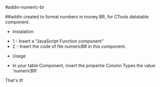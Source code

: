 #addin-numeric-br


##addIn created to format numbers in money BR, for CTools datatable component.


* Instalation
 - 1 - Insert a "JavaScript Function component" 
 - 2 - Insert the code of file numericBR in this component.


* Usage
 - In your table Component, insert the propertie Column Types the value 'numericBR' 


That's it! 
